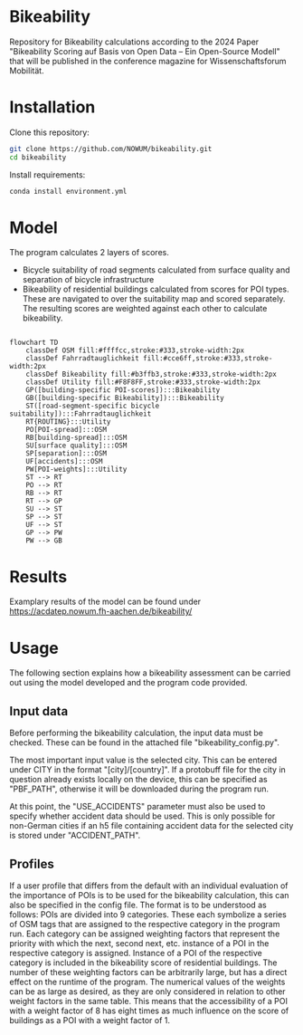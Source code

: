 
# Bikeability
Repository for Bikeability calculations according to the 2024 Paper "Bikeability Scoring auf Basis von Open Data – Ein Open-Source Modell" that will be published in the conference magazine for Wissenschaftsforum Mobilität.

# Installation

Clone this repository:

```bash
git clone https://github.com/NOWUM/bikeability.git
cd bikeability
```

Install requirements:

```bash
conda install environment.yml
```

# Model
The program calculates 2 layers of scores.
- Bicycle suitability of road segments calculated from surface quality and separation of bicycle infrastructure
- Bikeability of residential buildings calculated from scores for POI types. These are navigated to over the suitability map and scored separately. The resulting scores are weighted against each other to calculate bikeability.

```mermaid

flowchart TD
    classDef OSM fill:#ffffcc,stroke:#333,stroke-width:2px
    classDef Fahrradtauglichkeit fill:#cce6ff,stroke:#333,stroke-width:2px
    classDef Bikeability fill:#b3ffb3,stroke:#333,stroke-width:2px
    classDef Utility fill:#F8F8FF,stroke:#333,stroke-width:2px
    GP([building-specific POI-scores]):::Bikeability
    GB([building-specific Bikeability]):::Bikeability
    ST([road-segment-specific bicycle suitability]):::Fahrradtauglichkeit
    RT{ROUTING}:::Utility
    PO[POI-spread]:::OSM
    RB[building-spread]:::OSM
    SU[surface quality]:::OSM
    SP[separation]:::OSM
    UF[accidents]:::OSM
    PW[POI-weights]:::Utility
    ST --> RT
    PO --> RT
    RB --> RT
    RT --> GP
    SU --> ST
    SP --> ST
    UF --> ST
    GP --> PW
    PW --> GB
```
# Results
Examplary results of the model can be found under https://acdatep.nowum.fh-aachen.de/bikeability/

# Usage
The following section explains how a bikeability assessment can be carried out using the model developed and the program code provided.

## Input data
Before performing the bikeability calculation, the input data must be checked.
These can be found in the attached file "bikeability_config.py".

The most important input value is the selected city. This can be entered under CITY in the format "[city]/[country]". If a protobuff file for the city in question already exists locally on the device, this can be specified as "PBF_PATH", otherwise it will be downloaded during the program run.

At this point, the "USE_ACCIDENTS" parameter must also be used to specify whether accident data should be used. This is only possible for non-German cities if an h5 file containing accident data for the selected city is stored under "ACCIDENT\_PATH".

## Profiles
If a user profile that differs from the default with an individual evaluation of the importance of POIs is to be used for the bikeability calculation, this can also be specified in the config file. The format is to be understood as follows:
POIs are divided into 9 categories. These each symbolize a series of OSM tags that are assigned to the respective category in the program run.
Each category can be assigned weighting factors that represent the priority with which the next, second next, etc. instance of a POI in the respective category is assigned. Instance of a POI of the respective category is included in the bikeability score of residential buildings. The number of these weighting factors can be arbitrarily large, but has a direct effect on the runtime of the program. The numerical values of the weights can be as large as desired, as they are only considered in relation to other weight factors in the same table. This means that the accessibility of a POI with a weight factor of 8 has eight times as much influence on the score of buildings as a POI with a weight factor of 1.